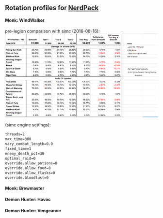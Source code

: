 ## Rotation profiles for [NerdPack](https://github.com/MrTheSoulz/NerdPack)

#### Monk: WindWalker
pre-legion comparison with simc (2016-08-16):
![pre-legion comparison with simc](media/simc_20160816.png)

(simc engine settings):
```
threads=2
max_time=300
vary_combat_length=0.0
fixed_time=1
enemy_death_pct=30
optimal_raid=0
override.allow_potions=0
override.allow_food=0
override.allow_flasks=0
override.bloodlust=0
```

#### Monk: Brewmaster

#### Demon Hunter: Havoc

#### Demon Hunter: Vengeance
